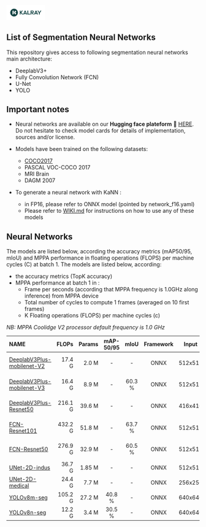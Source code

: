 <img width="20%" src="../../utils/materials/kalray_logo.png"></a>

## List of Segmentation Neural Networks
This repository gives access to following segmentation neural networks main architecture:
* DeeplabV3+
* Fully Convolution Network (FCN)
* U-Net
* YOLO

## Important notes

* Neural networks are available on our **Hugging face plateform** 🤗 [HERE](https://huggingface.co/Kalray).
  Do not hesitate to check model cards for details of implementation, sources and/or license.

* Models have been trained on the following datasets: 
    + [COCO2017](https://cocodataset.org/#detection-2017)
    + PASCAL VOC-COCO 2017
    + MRI Brain
    + DAGM 2007

* To generate a neural network with KaNN :
    + in FP16, please refer to ONNX model (pointed by network_f16.yaml)
    + Please refer to [WIKI.md](../../WIKI.md) for instructions on how to use any of these models

## Neural Networks

The models are listed below, according the accuracy metrics (mAP50/95, mIoU) and MPPA performance in floating 
operations (FLOPS) per machine cycles (C) at batch 1.
The models are listed below, according:
  + the accuracy metrics (TopK accuracy)
  + MPPA performance at batch 1 in :
    * Frame per seconds (according that MPPA frequency is 1.0GHz along inference) from MPPA device
    * Total number of cycles to compute 1 frames (averaged on 10 first frames)
    * K Floating operations (FLOPS) per machine cycles (c)

*NB: MPPA Coolidge V2 processor default frequency is 1.0 GHz*

<!-- START AUTOMATED TABLE -->
| NAME                                                                            |   FLOPs | Params | mAP-50/95 |  mIoU  | Framework |  Input  | Dataset       | FPS(MPPA) | TOTAL(Mc) | KFLOPS/c |
|:--------------------------------------------------------------------------------|--------:|-------:|:---------:|:------:|:---------:|:-------:|:--------------|----------:|----------:|---------:|
| [DeeplabV3Plus-mobilenet-V2](./deeplabv3plus-mobilenetv2/onnx/network_f16.yaml) |  17.4 G |  2.0 M |     -     |   -    |   ONNX    | 512x512 | VOC-COCO 2017 |      86.3 |     11.56 |    1.486 |
| [DeeplabV3Plus-mobilenet-V3](./deeplabv3plus-mobilenetv3/onnx/network_f16.yaml) |  16.4 G |  8.9 M |     -     | 60.3 % |   ONNX    | 512x512 | VOC-COCO 2017 |         - |         - |        - |
| [DeeplabV3Plus-Resnet50](./deeplabv3plus-resnet50/onnx/network_f16.yaml)        | 216.1 G | 39.6 M |     -     |   -    |   ONNX    | 416x416 | VOC-COCO 2017 |      27.6 |     36.19 |    1.806 |
| [FCN-Resnet101](./fcn-resnet101/onnx/network_f16.yaml)                          | 432.2 G | 51.8 M |     -     | 63.7 % |   ONNX    | 512x512 | VOC-COCO 2017 |      15.5 |     64.37 |    6.730 |
| [FCN-Resnet50](./fcn-resnet50/onnx/network_f16.yaml)                            | 276.9 G | 32.9 M |     -     | 60.5 % |   ONNX    | 512x512 | VOC-COCO 2017 |      21.8 |     45.95 |    6.047 |
| [UNet-2D-indus](./unet2d-tiny-ind/onnx/network_f16.yaml)                        |  36.7 G | 1.85 M |     -     |   -    |   ONNX    | 512x512 | DAGM-2007     |     102.3 |      9.72 |    3.768 |
| [UNet-2D-medical](./unet2d-tiny-med/onnx/network_f16.yaml)                      |  24.4 G |  7.7 M |     -     |   -    |   ONNX    | 256x256 | MRI-BRAIN     |     385.3 |      2.59 |    9.319 |
| [YOLOv8m-seg](./yolov8m-seg/onnx/network_f16.yaml)                              | 105.2 G | 27.2 M |  40.8 %   |   -    |   ONNX    | 640x640 | COCO 2017     |      79.1 |     12.63 |    8.339 |
| [YOLOv8n-seg](./yolov8n-seg/onnx/network_f16.yaml)                              |  12.2 G |  3.4 M |  30.5 %   |   -    |   ONNX    | 640x640 | COCO 2017     |     264.2 |      3.79 |    3.232 |
<!-- END AUTOMATED TABLE -->

